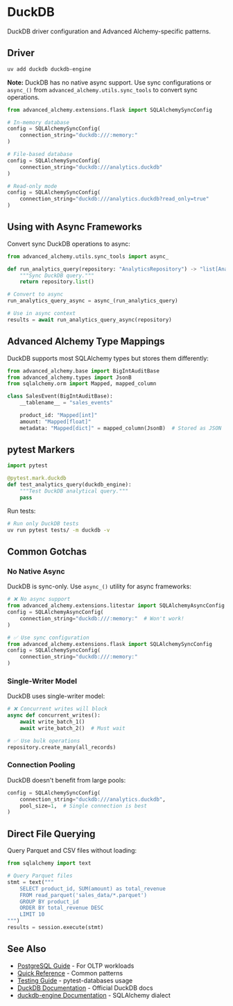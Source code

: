 # DuckDB

DuckDB driver configuration and Advanced Alchemy-specific patterns.

## Driver

```bash
uv add duckdb duckdb-engine
```

**Note:** DuckDB has no native async support. Use sync configurations or `async_()` from `advanced_alchemy.utils.sync_tools` to convert sync operations.

```python
from advanced_alchemy.extensions.flask import SQLAlchemySyncConfig

# In-memory database
config = SQLAlchemySyncConfig(
    connection_string="duckdb:///:memory:"
)

# File-based database
config = SQLAlchemySyncConfig(
    connection_string="duckdb:///analytics.duckdb"
)

# Read-only mode
config = SQLAlchemySyncConfig(
    connection_string="duckdb:///analytics.duckdb?read_only=true"
)
```

## Using with Async Frameworks

Convert sync DuckDB operations to async:

```python
from advanced_alchemy.utils.sync_tools import async_

def run_analytics_query(repository: "AnalyticsRepository") -> "list[Analytics]":
    """Sync DuckDB query."""
    return repository.list()

# Convert to async
run_analytics_query_async = async_(run_analytics_query)

# Use in async context
results = await run_analytics_query_async(repository)
```

## Advanced Alchemy Type Mappings

DuckDB supports most SQLAlchemy types but stores them differently:

```python
from advanced_alchemy.base import BigIntAuditBase
from advanced_alchemy.types import JsonB
from sqlalchemy.orm import Mapped, mapped_column

class SalesEvent(BigIntAuditBase):
    __tablename__ = "sales_events"

    product_id: "Mapped[int]"
    amount: "Mapped[float]"
    metadata: "Mapped[dict]" = mapped_column(JsonB)  # Stored as JSON
```

## pytest Markers

```python
import pytest

@pytest.mark.duckdb
def test_analytics_query(duckdb_engine):
    """Test DuckDB analytical query."""
    pass
```

Run tests:

```bash
# Run only DuckDB tests
uv run pytest tests/ -m duckdb -v
```

## Common Gotchas

### No Native Async

DuckDB is sync-only. Use `async_()` utility for async frameworks:

```python
# ❌ No async support
from advanced_alchemy.extensions.litestar import SQLAlchemyAsyncConfig
config = SQLAlchemyAsyncConfig(
    connection_string="duckdb:///:memory:"  # Won't work!
)

# ✅ Use sync configuration
from advanced_alchemy.extensions.flask import SQLAlchemySyncConfig
config = SQLAlchemySyncConfig(
    connection_string="duckdb:///:memory:"
)
```

### Single-Writer Model

DuckDB uses single-writer model:

```python
# ❌ Concurrent writes will block
async def concurrent_writes():
    await write_batch_1()
    await write_batch_2()  # Must wait

# ✅ Use bulk operations
repository.create_many(all_records)
```

### Connection Pooling

DuckDB doesn't benefit from large pools:

```python
config = SQLAlchemySyncConfig(
    connection_string="duckdb:///analytics.duckdb",
    pool_size=1,  # Single connection is best
)
```

## Direct File Querying

Query Parquet and CSV files without loading:

```python
from sqlalchemy import text

# Query Parquet files
stmt = text("""
    SELECT product_id, SUM(amount) as total_revenue
    FROM read_parquet('sales_data/*.parquet')
    GROUP BY product_id
    ORDER BY total_revenue DESC
    LIMIT 10
""")
results = session.execute(stmt)
```

## See Also

- [PostgreSQL Guide](../database-backends/postgresql.md) - For OLTP workloads
- [Quick Reference](../quick-reference/quick-reference.md) - Common patterns
- [Testing Guide](../testing/integration.md) - pytest-databases usage
- [DuckDB Documentation](https://duckdb.org/docs/) - Official DuckDB docs
- [duckdb-engine Documentation](https://github.com/Mause/duckdb_engine) - SQLAlchemy dialect
